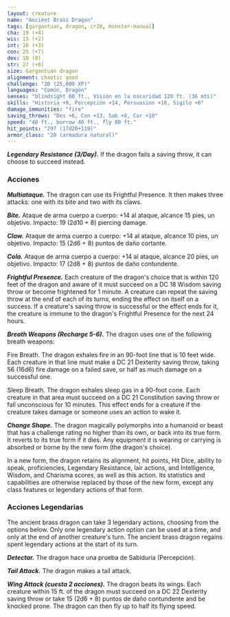 ```yaml
---
layout: creature
name: "Ancient Brass Dragon"
tags: [gargantuan, dragon, cr20, monster-manual]
cha: 19 (+4)
wis: 15 (+2)
int: 16 (+3)
con: 25 (+7)
dex: 10 (0)
str: 27 (+8)
size: Gargantuan dragon
alignment: chaotic good
challenge: "20 (25,000 XP)"
languages: "Común, Dragón"
senses: "blindsight 60 ft., Visión en la oscuridad 120 ft. (36 mts)"
skills: "Historia +9, Percepción +14, Persuasion +10, Sigilo +6"
damage_immunities: "fire"
saving_throws: "Des +6, Con +13, Sab +8, Car +10"
speed: "40 ft., burrow 40 ft., fly 80 ft."
hit_points: "297 (17d20+119)"
armor_class: "20 (armadura natural)"
---
```


***Legendary Resistance (3/Day).*** If the dragon fails a saving throw, it can choose to succeed instead.

### Acciones

***Multiataque.*** The dragon can use its Frightful Presence. It then makes three attacks: one with its bite and two with its claws.

***Bite.*** Ataque de arma cuerpo a cuerpo: +14 al ataque, alcance 15 pies, un objetivo. Impacto: 19 (2d10 + 8) piercing damage.

***Claw.*** Ataque de arma cuerpo a cuerpo: +14 al ataque, alcance 10 pies, un objetivo. Impacto: 15 (2d6 + 8) puntos de daño cortante.

***Cola.*** Ataque de arma cuerpo a cuerpo: +14 al ataque, alcance 20 pies, un objetivo. Impacto: 17 (2d8 + 8) puntos de daño contundente.

***Frightful Presence.*** Each creature of the dragon's choice that is within 120 feet of the dragon and aware of it must succeed on a DC 18 Wisdom saving throw or become frightened for 1 minute. A creature can repeat the saving throw at the end of each of its turns, ending the effect on itself on a success. If a creature's saving throw is successful or the effect ends for it, the creature is immune to the dragon's Frightful Presence for the next 24 hours.

***Breath Weapons (Recharge 5-6).*** The dragon uses one of the following breath weapons:

Fire Breath. The dragon exhales fire in an 90-foot line that is 10 feet wide. Each creature in that line must make a DC 21 Dexterity saving throw, taking 56 (16d6) fire damage on a failed save, or half as much damage on a successful one.

Sleep Breath. The dragon exhales sleep gas in a 90-foot cone. Each creature in that area must succeed on a DC 21 Constitution saving throw or fall unconscious for 10 minutes. This effect ends for a creature if the creature takes damage or someone uses an action to wake it.

***Change Shape.*** The dragon magically polymorphs into a humanoid or beast that has a challenge rating no higher than its own, or back into its true form. It reverts to its true form if it dies. Any equipment it is wearing or carrying is absorbed or borne by the new form (the dragon's choice).

In a new form, the dragon retains its alignment, hit points, Hit Dice, ability to speak, proficiencies, Legendary Resistance, lair actions, and Intelligence, Wisdom, and Charisma scores, as well as this action. Its statistics and capabilities are otherwise replaced by those of the new form, except any class features or legendary actions of that form.

### Acciones Legendarias

The ancient brass dragon can take 3 legendary actions, choosing from the options below. Only one legendary action option can be used at a time, and only at the end of another creature's turn. The ancient brass dragon regains spent legendary actions at the start of its turn.

***Detectar.*** The dragon hace una prueba de Sabiduría (Percepción).

***Tail Attack.*** The dragon makes a tail attack.

***Wing Attack (cuesta 2 acciones).*** The dragon beats its wings. Each creature within 15 ft. of the dragon must succeed on a DC 22 Dexterity saving throw or take 15 (2d6 + 8) puntos de daño contundente and be knocked prone. The dragon can then fly up to half its flying speed.